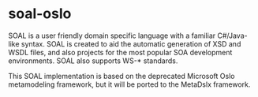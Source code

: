 # soal-oslo
SOAL is a user friendly domain specific language with a familiar C#/Java-like syntax. SOAL is created to aid the automatic generation of XSD and WSDL files, and also projects for the most popular SOA development environments. SOAL also supports WS-* standards.

This SOAL implementation is based on the deprecated Microsoft Oslo metamodeling framework, but it will be ported to the MetaDslx framework.
